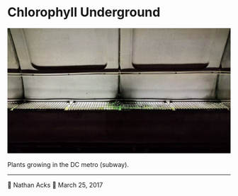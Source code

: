 # Chlorophyll Underground

![Plants growing out of a grill covering a bank of lights underground at a DC metro stop](assets/b1dfe606a0a892f9e039fc0e27a48579.webp)

Plants growing in the DC metro (subway).

- - - -

👤 Nathan Acks
📅 March 25, 2017
